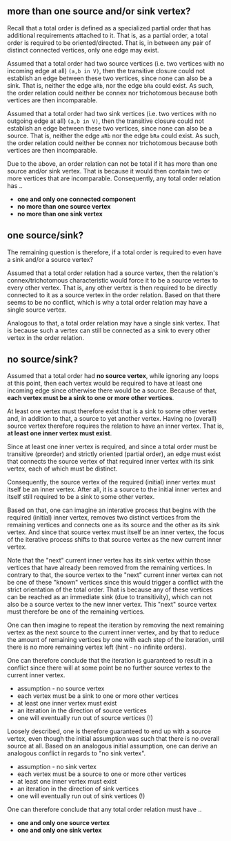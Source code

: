 
<!-- ======================================================================= -->
## more than one source and/or sink vertex?

Recall that a total order is defined as a specialized partial order that has
additional requirements attached to it. That is, as a partial order, a total
order is required to be oriented/directed. That is, in between any pair of
distinct connected vertices, only one edge may exist.

Assumed that a total order had two source vertices (i.e. two vertices with
no incoming edge at all) `(a,b in V)`, then the transitive closure could not
establish an edge between these two vertices, since none can also be a sink.
That is, neither the edge `aRb`, nor the edge `bRa` could exist. As such, the
order relation could neither be connex nor trichotomous because both vertices
are then incomparable.

Assumed that a total order had two sink vertices (i.e. two vertices with no
outgoing edge at all) `(a,b in V)`, then the transitive closure could not
establish an edge between these two vertices, since none can also be a source.
That is, neither the edge `aRb` nor the edge `bRa` could exist. As such, the
order relation could neither be connex nor trichotomous because both vertices
are then incomparable.

Due to the above, an order relation can not be total if it has more than one
source and/or sink vertex. That is because it would then contain two or more
vertices that are incomparable. Consequently, any total order relation has ..

* **one and only one connected component**
* **no more than one source vertex**
* **no more than one sink vertex**

<!-- ======================================================================= -->
## one source/sink?

The remaining question is therefore, if a total order is required to even have
a sink and/or a source vertex?

Assumed that a total order relation had a source vertex, then the relation's
connex/trichotomous characteristic would force it to be a source vertex to
every other vertex. That is, any other vertex is then required to be directly
connected to it as a source vertex in the order relation. Based on that there
seems to be no conflict, which is why a total order relation may have a single
source vertex.

Analogous to that, a total order relation may have a single sink vertex. That
is because such a vertex can still be connected as a sink to every other vertex
in the order relation.

<!-- ======================================================================= -->
## no source/sink?

Assumed that a total order had **no source vertex**, while ignoring any
loops at this point, then each vertex would be required to have at least
one incoming edge since otherwise there would be a source. Because of
that, **each vertex must be a sink to one or more other vertices**.

At least one vertex must therefore exist that is a sink to some other vertex
and, in addition to that, a source to yet another vertex. Having no (overall)
source vertex therefore requires the relation to have an inner vertex. That
is, **at least one inner vertex must exist**.

Since at least one inner vertex is required, and since a total order must be
transitive (preorder) and strictly oriented (partial order), an edge must
exist that connects the source vertex of that required inner vertex with its
sink vertex, each of which must be distinct.

Consequently, the source vertex of the required (initial) inner vertex must
itself be an inner vertex. After all, it is a source to the initial inner
vertex and itself still required to be a sink to some other vertex.

Based on that, one can imagine an interative process that begins with the
required (initial) inner vertex, removes two distinct vertices from the
remaining vertices and connects one as its source and the other as its sink
vertex. And since that source vertex must itself be an inner vertex, the
focus of the iterative process shifts to that source vertex as the new
current inner vertex.

Note that the "next" current inner vertex has its sink vertex within those
vertices that have already been removed from the remaining vertices. In
contrary to that, the source vertex to the "next" current inner vertex can
not be one of these "known" vertices since this would trigger a conflict
with the strict orientation of the total order. That is because any of these
vertices can be reached as an immediate sink (due to transitivity), which
can not also be a source vertex to the new inner vertex. This "next" source
vertex must therefore be one of the remaining vertices.

One can then imagine to repeat the iteration by removing the next remaining
vertex as the next source to the current inner vertex, and by that to reduce
the amount of remaining vertices by one with each step of the iteration, until
there is no more remaining vertex left (hint - no infinite orders).

One can therefore conclude that the iteration is guaranteed to result in a
conflict since there will at some point be no further source vertex to the
current inner vertex.

* assumption - no source vertex
* each vertex must be a sink to one or more other vertices
* at least one inner vertex must exist
* an iteration in the direction of source vertices
* one will eventually run out of source vertices (!)

Loosely described, one is therefore guaranteed to end up with a source vertex,
even though the initial assumption was such that there is no overall source
at all. Based on an analogous initial assumption, one can derive an analogous
conflict in regards to "no sink vertex".

* assumption - no sink vertex
* each vertex must be a source to one or more other vertices
* at least one inner vertex must exist
* an iteration in the direction of sink vertices
* one will eventually run out of sink vertices (!)

One can therefore conclude that any total order relation must have ..

* **one and only one source vertex**
* **one and only one sink vertex**
